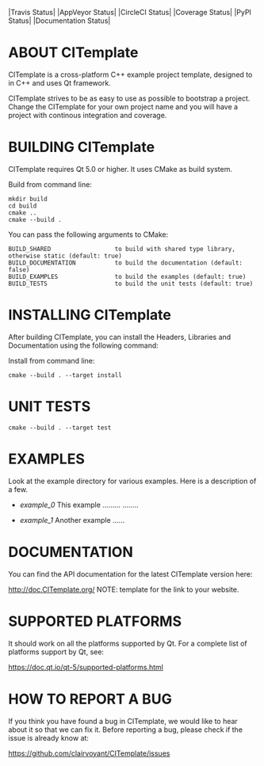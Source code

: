 
|Travis Status| |AppVeyor Status| |CircleCI Status| |Coverage Status| |PyPI Status| |Documentation Status|

ABOUT CITemplate
===========

CITemplate is a cross-platform C++ example project template, designed to 
in C++ and uses Qt framework.

CITemplate  strives to be as easy to use as possible to bootstrap a project. Change the CITemplate for your own 
project name and you will have a project with continous integration and coverage. 

BUILDING CITemplate
==============

CITemplate  requires Qt 5.0 or higher.  It uses CMake as build system.

Build from command line:

    mkdir build
    cd build
    cmake ..
    cmake --build .

You can pass the following arguments to CMake:

    BUILD_SHARED                  to build with shared type library, otherwise static (default: true)
    BUILD_DOCUMENTATION           to build the documentation (default: false)
    BUILD_EXAMPLES                to build the examples (default: true)
    BUILD_TESTS                   to build the unit tests (default: true)

INSTALLING CITemplate
================

After building CITemplate, you can install the Headers, Libraries
and Documentation using the following command:

Install from command line:

    cmake --build . --target install

UNIT TESTS
=========

    cmake --build . --target test

EXAMPLES
========

Look at the example directory for various examples. Here is a description of
a few.

* *example_0*
This example .........
........


* *example_1*
Another example ......

DOCUMENTATION
=============

You can find the API documentation for the latest CITemplate version here:

http://doc.CITemplate.org/ NOTE: template for the link to your website.

SUPPORTED PLATFORMS
===================

It should work on all the platforms supported by Qt. For a complete list of
platforms support by Qt, see:

https://doc.qt.io/qt-5/supported-platforms.html

HOW TO REPORT A BUG
===================

If you think you have found a bug in CITemplate, we would like to hear about
it so that we can fix it. Before reporting a bug, please check if the issue
is already know at:

https://github.com/clairvoyant/CITemplate/issues


